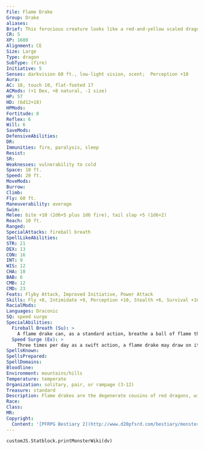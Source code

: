 ```yaml
---
File: Flame Drake
Group: Drake
aliases: 
Brief: This ferocious creature looks like a red-and-yellow scaled dragon, but with only two legs.
CR: 5
XP: 1600
Alignment: CE
Size: Large
Type: dragon
SubType: (fire)
Initiative: 5
Senses: darkvision 60 ft., low-light vision, scent;  Perception +10
Aura: 
AC: 18, touch 10, flat-footed 17
ACMods: (+1 Dex, +8 natural, -1 size)
HP: 57
HD: (6d12+18)
HPMods: 
Fortitude: 8
Reflex: 6
Will: 6
SaveMods: 
DefensiveAbilities: 
DR: 
Immunities: fire, paralysis, sleep
Resist: 
SR: 
Weaknesses: vulnerability to cold
Space: 10 ft.
Speed: 20 ft.
MoveMods: 
Burrow: 
Climb: 
Fly: 60 ft.
Maneuverability: average
Swim: 
Melee: bite +10 (2d6+5 plus 1d6 fire), tail slap +5 (1d6+2)
Reach: 10 ft.
Ranged: 
SpecialAttacks: fireball breath
SpellLikeAbilities: 
STR: 21
DEX: 13
CON: 16
INT: 9
WIS: 12
CHA: 10
BAB: 6
CMB: 12
CMD: 23
Feats: Flyby Attack, Improved Initiative, Power Attack
Skills: Fly +8, Intimidate +9, Perception +10, Stealth +6, Survival +10
RacialMods: 
Languages: Draconic
SQ: speed surge
SpecialAbilities:
  Fireball Breath (Su): >
    A flame drake can, as a standard action, breathe a ball of flame that explodes like a fireball. This attack has a range of 180 feet and deals 5d6 points of fire damage (DC 16 Reflex half) to all creatures within a 20-foot-radius spread. Once a flame drake has used its fireball breath, it cannot do so again for 1d6 rounds. The save DC is Constitution-based.
  Speed Surge (Ex): >
    Three times per day as a swift action, a flame drake may draw on its draconic heritage for a boost of strength and speed to take an additional move action in that round.
SpellsKnown: 
SpellsPrepared: 
SpellDomains: 
Bloodline: 
Environment: mountains/hills
Temperature: temperate
Organization: solitary, pair, or rampage (3-12)
Treasure: standard
Description: Flame drakes are the degenerate cousins of red dragons, with all of the rage and temper of true red dragons but little of the reason and intelligence. Flame drakes are brutal bullies who terrorize the lands they inhabit.  From those they can frighten, flame drakes exact harsh tribute, and they viciously attack any not so easily cowed.  Flame drakes gather in small hunting packs called "rampages," working together easily during raids but often falling prey to squabbling and infighting over the spoils. Males and females form their own packs divided by gender, coming together only during the annual mating season.  Flame drakes mate once a year. Males play no part in raising their offspring, and abandon their partners soon after mating. Females lay clutches of two or three eggs in secluded mountain nests, and raise their hatchlings for only 2 years before rejoining their packs and abandoning their offspring to their fates. Flame drakes mature in 5 years, and can live up to 150 years. They generally grow to 12 feet long and weigh 1,500 pounds.
Race: 
Class: 
MR: 
Copyright:
  Content: '[PFRPG Bestiary 2](http://www.d20pfsrd.com/bestiary/monster-listings/dragons/drake-flame)'
---
```

```dataviewjs
customJS.Statblock.printMonsterWiki(dv)
```
